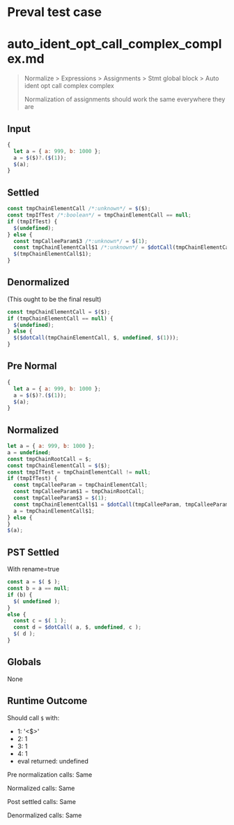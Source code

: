 # Preval test case

# auto_ident_opt_call_complex_complex.md

> Normalize > Expressions > Assignments > Stmt global block > Auto ident opt call complex complex
>
> Normalization of assignments should work the same everywhere they are

## Input

`````js filename=intro
{
  let a = { a: 999, b: 1000 };
  a = $($)?.($(1));
  $(a);
}
`````

## Settled


`````js filename=intro
const tmpChainElementCall /*:unknown*/ = $($);
const tmpIfTest /*:boolean*/ = tmpChainElementCall == null;
if (tmpIfTest) {
  $(undefined);
} else {
  const tmpCalleeParam$3 /*:unknown*/ = $(1);
  const tmpChainElementCall$1 /*:unknown*/ = $dotCall(tmpChainElementCall, $, undefined, tmpCalleeParam$3);
  $(tmpChainElementCall$1);
}
`````

## Denormalized
(This ought to be the final result)

`````js filename=intro
const tmpChainElementCall = $($);
if (tmpChainElementCall == null) {
  $(undefined);
} else {
  $($dotCall(tmpChainElementCall, $, undefined, $(1)));
}
`````

## Pre Normal


`````js filename=intro
{
  let a = { a: 999, b: 1000 };
  a = $($)?.($(1));
  $(a);
}
`````

## Normalized


`````js filename=intro
let a = { a: 999, b: 1000 };
a = undefined;
const tmpChainRootCall = $;
const tmpChainElementCall = $($);
const tmpIfTest = tmpChainElementCall != null;
if (tmpIfTest) {
  const tmpCalleeParam = tmpChainElementCall;
  const tmpCalleeParam$1 = tmpChainRootCall;
  const tmpCalleeParam$3 = $(1);
  const tmpChainElementCall$1 = $dotCall(tmpCalleeParam, tmpCalleeParam$1, undefined, tmpCalleeParam$3);
  a = tmpChainElementCall$1;
} else {
}
$(a);
`````

## PST Settled
With rename=true

`````js filename=intro
const a = $( $ );
const b = a == null;
if (b) {
  $( undefined );
}
else {
  const c = $( 1 );
  const d = $dotCall( a, $, undefined, c );
  $( d );
}
`````

## Globals

None

## Runtime Outcome

Should call `$` with:
 - 1: '<$>'
 - 2: 1
 - 3: 1
 - 4: 1
 - eval returned: undefined

Pre normalization calls: Same

Normalized calls: Same

Post settled calls: Same

Denormalized calls: Same
